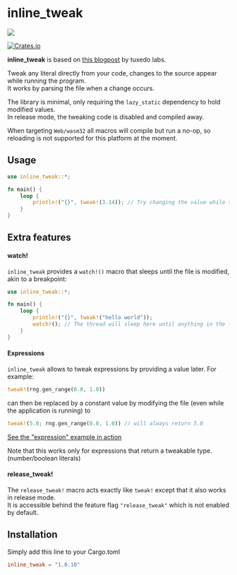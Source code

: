 # inline_tweak

![](https://i.imgur.com/DZrg910.gif)

[![Crates.io](https://img.shields.io/crates/v/inline_tweak.svg)](https://crates.io/crates/inline_tweak)

**inline_tweak** is based on [this blogpost](http://blog.tuxedolabs.com/2018/03/13/hot-reloading-hardcoded-parameters.html)
by tuxedo labs.  

Tweak any literal directly from your code, changes to the source appear while running the program.  
It works by parsing the file when a change occurs.  

The library is minimal, only requiring the `lazy_static` dependency to hold modified values.  
In release mode, the tweaking code is disabled and compiled away.

When targeting `Web/wasm32` all macros will compile but run a no-op, so reloading is not supported for this platform at the moment. 

## Usage

```rust
use inline_tweak::*;

fn main() {
    loop {
        println!("{}", tweak!(3.14)); // Try changing the value while the application is running
    }
}
```

## Extra features

#### watch!

`inline_tweak` provides a `watch!()` macro that sleeps until the file is modified, akin to a breakpoint:
```rust
use inline_tweak::*;

fn main() {
    loop {
        println!("{}", tweak!("hello world"));
        watch!(); // The thread will sleep here until anything in the file changes
    }
}
```

#### Expressions

`inline_tweak` allows to tweak expressions by providing a value later.
For example:
```rust
tweak!(rng.gen_range(0.0, 1.0))
``` 

can then be replaced by a constant value by modifying the file (even while the application is running) to
```rust
tweak!(5.0; rng.gen_range(0.0, 1.0)) // will always return 5.0
```

[See the "expression" example in action](https://i.imgur.com/pSvLNlI.mp4)

Note that this works only for expressions that return a tweakable type. (number/boolean literals)

#### release_tweak!

The `release_tweak!` macro acts exactly like `tweak!` except that it also works in release mode.  
It is accessible behind the feature flag `"release_tweak"` which is not enabled by default.  

## Installation

Simply add this line to your Cargo.toml

```toml
inline_tweak = "1.0.10"
```
